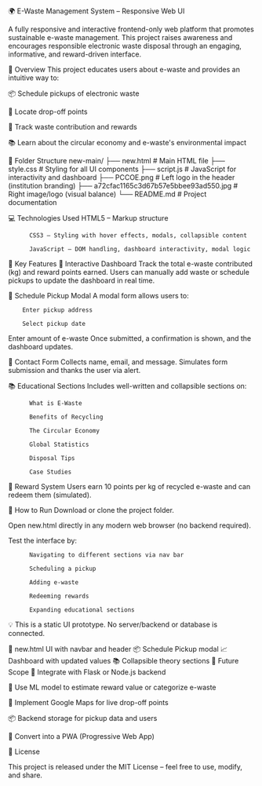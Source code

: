 🌍 E-Waste Management System – Responsive Web UI

A fully responsive and interactive frontend-only web platform that promotes sustainable e-waste management. This project raises awareness and encourages responsible electronic waste disposal through an engaging, informative, and reward-driven interface.

🧠 Overview
This project educates users about e-waste and provides an intuitive way to:

📦 Schedule pickups of electronic waste

📍 Locate drop-off points

🧾 Track waste contribution and rewards

📚 Learn about the circular economy and e-waste's environmental impact

📂 Folder Structure 
          new-main/
          ├── new.html                 # Main HTML file
          ├── style.css                # Styling for all UI components
          ├── script.js                # JavaScript for interactivity and dashboard
          ├── PCCOE.png                # Left logo in the header (institution branding)
          ├── a72cfac1165c3d67b57e5bbee93ad550.jpg  # Right image/logo (visual balance)
          └── README.md                # Project documentation

💻 Technologies Used
          HTML5 – Markup structure
          
          CSS3 – Styling with hover effects, modals, collapsible content
          
          JavaScript – DOM handling, dashboard interactivity, modal logic

📌 Key Features
🔄 Interactive Dashboard
Track the total e-waste contributed (kg) and reward points earned. Users can manually add waste or schedule pickups to update the dashboard in real time.

📆 Schedule Pickup Modal
A modal form allows users to:

        Enter pickup address
        
        Select pickup date

Enter amount of e-waste
Once submitted, a confirmation is shown, and the dashboard updates.

📝 Contact Form
Collects name, email, and message. Simulates form submission and thanks the user via alert.

📚 Educational Sections
Includes well-written and collapsible sections on:

          What is E-Waste
          
          Benefits of Recycling
          
          The Circular Economy
          
          Global Statistics
          
          Disposal Tips
          
          Case Studies

🎁 Reward System
Users earn 10 points per kg of recycled e-waste and can redeem them (simulated).

🧪 How to Run
Download or clone the project folder.

Open new.html directly in any modern web browser (no backend required).

Test the interface by:

          Navigating to different sections via nav bar
          
          Scheduling a pickup
          
          Adding e-waste
          
          Redeeming rewards
          
          Expanding educational sections

💡 This is a static UI prototype. No server/backend or database is connected.


📍 new.html UI with navbar and header
📦 Schedule Pickup modal
📈 Dashboard with updated values
📚 Collapsible theory sections
📌 Future Scope
🔌 Integrate with Flask or Node.js backend

🧠 Use ML model to estimate reward value or categorize e-waste

📍 Implement Google Maps for live drop-off points

📦 Backend storage for pickup data and users

📲 Convert into a PWA (Progressive Web App)

📃 License

This project is released under the MIT License – feel free to use, modify, and share.
